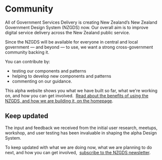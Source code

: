 # Community

<P styleSize="large">
    All of Government Services Delivery is creating New Zealand’s New Zealand Government Design System (NZGDS) now. Our
    overall aim is to improve digital service delivery across the New Zealand
    public service.
</P>

Since the NZGDS will be available for everyone in central and local
government — and beyond — to use, we want a strong cross-government community
backing it.

You can contribute by:

- testing our components and patterns
- helping to develop new components and patterns
- commenting on our guidance.

This alpha website shows you what we have built so far, what we're working on,
and how you can get involved.&nbsp;
[Read about the benefits of using the NZGDS, and how we are building it, on the homepage](https://design-system-alpha.digital.govt.nz/).

## Keep updated

The input and feedback we received from the initial user research, meetups,
workshop, and user testing has been invaluable in shaping the alpha Design
System.

To keep updated with what we are doing now, what we are planning to do next,
and how you can get involved,&nbsp;
[subscribe to the NZGDS newsletter](https://confirmsubscription.com/h/j/712F84D0A3086D2B).
